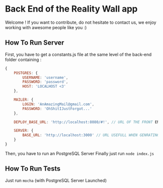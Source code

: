 # Back End of the Reality Wall app

Welcome ! If you want to contribute, do not hesitate to contact us, we enjoy working with awesome people like you :)

## How To Run Server

First, you have to get a constants.js file at the same level of the back-end folder containing :
```javascript
{
    POSTGRES: {
        USERNAME: 'username',
        PASSWORD: 'password',
        HOST: 'LOCALHOST <3'
    },

    MAILER: {
        LOGIN: 'AnAmazingMail@gmail.com',
        PASSWORD: 'OhShitIJustForgot...'
    },

    DEPLOY_BASE_URL: 'http://localhost:8080/#!', // URL OF THE FRONT END (For link sent in mails)

    SERVER: {
        BASE_URL: 'http://localhost:3000' // URL USEFULL WHEN GENRATING POST FOR ADMIN
    }
}
```

Then, you have to run an PostgreSQL Server
Finally just run `node index.js`

## How To Run Tests

Just run `mocha` (with PostgreSQL Server Launched)